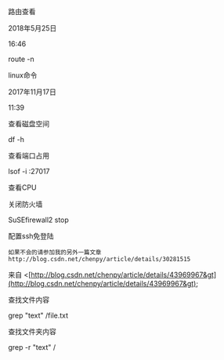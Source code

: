 路由查看

2018年5月25日

16:46

route -n

linux命令

2017年11月17日

11:39

查看磁盘空间

df -h

查看端口占用

lsof -i :27017

查看CPU

关闭防火墙

SuSEfirewall2 stop

配置ssh免登陆

```
如果不会的请参加我的另外一篇文章 http://blog.csdn.net/chenpy/article/details/30281515
```

来自 &lt;[http://blog.csdn.net/chenpy/article/details/43969967&gt](http://blog.csdn.net/chenpy/article/details/43969967&gt);



查找文件内容

grep "text" /file.txt

查找文件夹内容

grep -r "text" /

